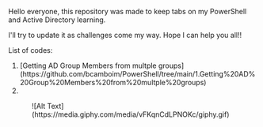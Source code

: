 <p> Hello everyone, this repository was made to keep tabs on my PowerShell and Active Directory learning.</p>
<p>I'll try to update it as challenges come my way. Hope I can help you all!! </p>

<p>List of codes:<p>
<p>
    <ol>
        <li>[Getting AD Group Members from multple groups](https://github.com/bcamboim/PowerShell/tree/main/1.Getting%20AD%20Group%20Members%20from%20multple%20groups)<li>
    <ol>
</p>
 
<p> ![Alt Text](https://media.giphy.com/media/vFKqnCdLPNOKc/giphy.gif)</p>
